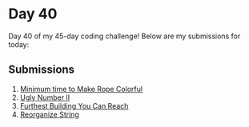 # Day 40

Day 40 of my 45-day coding challenge! Below are my submissions for today:

## Submissions

1. [Minimum time to Make Rope Colorful](https://leetcode.com/submissions/detail/1462593990/)
2. [Ugly Number II](https://leetcode.com/submissions/detail/1462613889/)
3. [Furthest Building You Can Reach](https://leetcode.com/submissions/detail/1462684764/)
4. [Reorganize String](https://leetcode.com/submissions/detail/1462689917/)